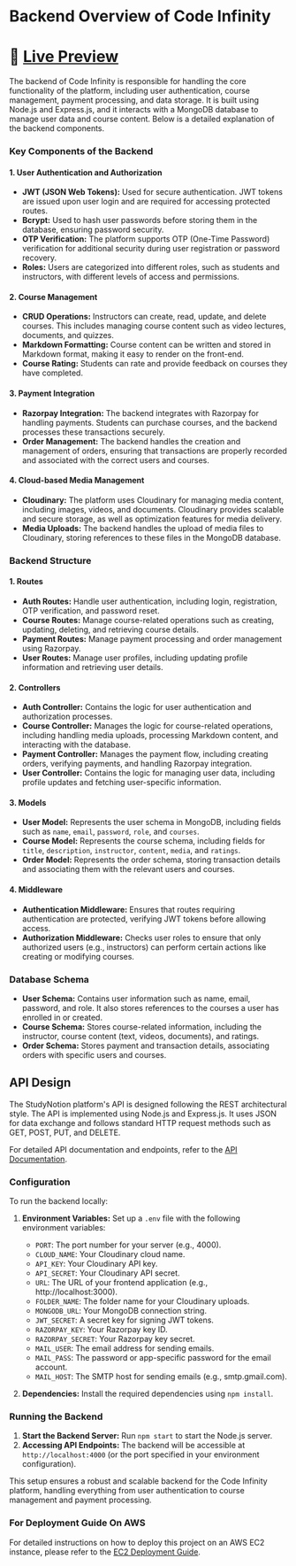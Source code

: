 # Backend Overview of Code Infinity

# :rocket: [Live Preview](https://code-infinity-web.netlify.app/)

The backend of Code Infinity is responsible for handling the core functionality of the platform, including user authentication, course management, payment processing, and data storage. It is built using Node.js and Express.js, and it interacts with a MongoDB database to manage user data and course content. Below is a detailed explanation of the backend components.

### Key Components of the Backend

#### 1. **User Authentication and Authorization**

- **JWT (JSON Web Tokens):** Used for secure authentication. JWT tokens are issued upon user login and are required for accessing protected routes.
- **Bcrypt:** Used to hash user passwords before storing them in the database, ensuring password security.
- **OTP Verification:** The platform supports OTP (One-Time Password) verification for additional security during user registration or password recovery.
- **Roles:** Users are categorized into different roles, such as students and instructors, with different levels of access and permissions.

#### 2. **Course Management**

- **CRUD Operations:** Instructors can create, read, update, and delete courses. This includes managing course content such as video lectures, documents, and quizzes.
- **Markdown Formatting:** Course content can be written and stored in Markdown format, making it easy to render on the front-end.
- **Course Rating:** Students can rate and provide feedback on courses they have completed.

#### 3. **Payment Integration**

- **Razorpay Integration:** The backend integrates with Razorpay for handling payments. Students can purchase courses, and the backend processes these transactions securely.
- **Order Management:** The backend handles the creation and management of orders, ensuring that transactions are properly recorded and associated with the correct users and courses.

#### 4. **Cloud-based Media Management**

- **Cloudinary:** The platform uses Cloudinary for managing media content, including images, videos, and documents. Cloudinary provides scalable and secure storage, as well as optimization features for media delivery.
- **Media Uploads:** The backend handles the upload of media files to Cloudinary, storing references to these files in the MongoDB database.

### Backend Structure

#### 1. **Routes**

- **Auth Routes:** Handle user authentication, including login, registration, OTP verification, and password reset.
- **Course Routes:** Manage course-related operations such as creating, updating, deleting, and retrieving course details.
- **Payment Routes:** Manage payment processing and order management using Razorpay.
- **User Routes:** Manage user profiles, including updating profile information and retrieving user details.

#### 2. **Controllers**

- **Auth Controller:** Contains the logic for user authentication and authorization processes.
- **Course Controller:** Manages the logic for course-related operations, including handling media uploads, processing Markdown content, and interacting with the database.
- **Payment Controller:** Manages the payment flow, including creating orders, verifying payments, and handling Razorpay integration.
- **User Controller:** Contains the logic for managing user data, including profile updates and fetching user-specific information.

#### 3. **Models**

- **User Model:** Represents the user schema in MongoDB, including fields such as `name`, `email`, `password`, `role`, and `courses`.
- **Course Model:** Represents the course schema, including fields for `title`, `description`, `instructor`, `content`, `media`, and `ratings`.
- **Order Model:** Represents the order schema, storing transaction details and associating them with the relevant users and courses.

#### 4. **Middleware**

- **Authentication Middleware:** Ensures that routes requiring authentication are protected, verifying JWT tokens before allowing access.
- **Authorization Middleware:** Checks user roles to ensure that only authorized users (e.g., instructors) can perform certain actions like creating or modifying courses.

### Database Schema

- **User Schema:** Contains user information such as name, email, password, and role. It also stores references to the courses a user has enrolled in or created.
- **Course Schema:** Stores course-related information, including the instructor, course content (text, videos, documents), and ratings.
- **Order Schema:** Stores payment and transaction details, associating orders with specific users and courses.

## API Design

The StudyNotion platform's API is designed following the REST architectural style. The API is implemented using Node.js and Express.js. It uses JSON for data exchange and follows standard HTTP request methods such as GET, POST, PUT, and DELETE.

For detailed API documentation and endpoints, refer to the [API Documentation](https://www.notion.so/ankitmalik/API-Design-Of-Code-Infinity-WebSite-be8f811ac5c84f938508d6e395e81efc?pvs=4).

### Configuration

To run the backend locally:

1. **Environment Variables:** Set up a `.env` file with the following environment variables:

   - `PORT`: The port number for your server (e.g., 4000).
   - `CLOUD_NAME`: Your Cloudinary cloud name.
   - `API_KEY`: Your Cloudinary API key.
   - `API_SECRET`: Your Cloudinary API secret.
   - `URL`: The URL of your frontend application (e.g., http://localhost:3000).
   - `FOLDER_NAME`: The folder name for your Cloudinary uploads.
   - `MONGODB_URL`: Your MongoDB connection string.
   - `JWT_SECRET`: A secret key for signing JWT tokens.
   - `RAZORPAY_KEY`: Your Razorpay key ID.
   - `RAZORPAY_SECRET`: Your Razorpay key secret.
   - `MAIL_USER`: The email address for sending emails.
   - `MAIL_PASS`: The password or app-specific password for the email account.
   - `MAIL_HOST`: The SMTP host for sending emails (e.g., smtp.gmail.com).

2. **Dependencies:** Install the required dependencies using `npm install`.

### Running the Backend

1. **Start the Backend Server:** Run `npm start` to start the Node.js server.
2. **Accessing API Endpoints:** The backend will be accessible at `http://localhost:4000` (or the port specified in your environment configuration).

This setup ensures a robust and scalable backend for the Code Infinity platform, handling everything from user authentication to course management and payment processing.

### For Deployment Guide On AWS

For detailed instructions on how to deploy this project on an AWS EC2 instance, please refer to the [EC2 Deployment Guide](EC2_Deployment_Guide.md).

